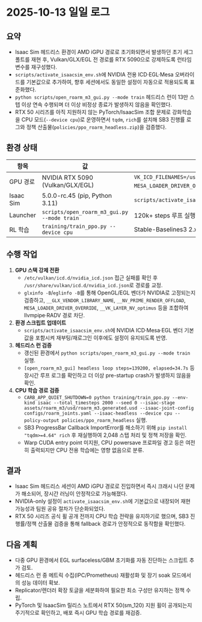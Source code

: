 # 2025-10-13 일일 로그

## 요약
- Isaac Sim 헤드리스 환경이 AMD iGPU 경로로 초기화되면서 발생하던 초기 세그폴트를 재현 후, Vulkan/GLX/EGL 전 경로를 RTX 5090으로 강제하도록 런타임 변수를 재구성했다.
- `scripts/activate_isaacsim_env.sh`에 NVIDIA 전용 ICD·EGL·Mesa 오버라이드를 기본값으로 추가하여, 향후 세션에서도 동일한 설정이 자동으로 적용되도록 표준화했다.
- `python scripts/open_roarm_m3_gui.py --mode train` 헤드리스 런이 13만 스텝 이상 연속 수행되며 더 이상 비정상 종료가 발생하지 않음을 확인했다.
- RTX 50 시리즈를 아직 지원하지 않는 PyTorch/IsaacSim 조합 문제로 강화학습을 CPU 모드(`--device cpu`)로 운영하면서 `tqdm`, `rich`를 설치해 SB3 진행률 로그와 정책 산출물(`policies/ppo_roarm_headless.zip`)을 검증했다.

## 환경 상태
| 항목 | 값 | 비고 |
| --- | --- | --- |
| GPU 경로 | NVIDIA RTX 5090 (Vulkan/GLX/EGL) | `VK_ICD_FILENAMES=/usr/share/vulkan/icd.d/nvidia_icd.json`, `MESA_LOADER_DRIVER_OVERRIDE=nvidia` 적용 |
| Isaac Sim | 5.0.0-rc.45 (pip, Python 3.11) | `scripts/activate_isaacsim_env.sh` 갱신 버전 사용 |
| Launcher | `scripts/open_roarm_m3_gui.py --mode train` | 120k+ steps 루프 실행, 에러 미발생 |
| RL 학습 | `training/train_ppo.py --device cpu` | Stable-Baselines3 2.x, `tqdm 4.67.1`, `rich 14.2.0` |

## 수행 작업
1. **GPU 스택 강제 전환**
   - `/etc/vulkan/icd.d/nvidia_icd.json` 접근 실패를 확인 후 `/usr/share/vulkan/icd.d/nvidia_icd.json`로 경로를 교정.
   - `glxinfo -B`/`eglinfo -B`를 통해 OpenGL/EGL 벤더가 NVIDIA로 고정되는지 검증하고, `__GLX_VENDOR_LIBRARY_NAME`, `__NV_PRIME_RENDER_OFFLOAD`, `MESA_LOADER_DRIVER_OVERRIDE`, `__VK_LAYER_NV_optimus` 등을 조합하여 llvmpipe·RADV 경로 차단.
2. **환경 스크립트 업데이트**
   - `scripts/activate_isaacsim_env.sh`에 NVIDIA ICD·Mesa·EGL 벤더 기본값을 포함시켜 재부팅/재로그인 이후에도 설정이 유지되도록 반영.
3. **헤드리스 런 검증**
   - 갱신된 환경에서 `python scripts/open_roarm_m3_gui.py --mode train` 실행.
   - `[open_roarm_m3_gui] headless loop steps=139200, elapsed=34.7s` 등 장시간 루프 로그를 확인하고 더 이상 pre-startup crash가 발생하지 않음을 확인.
4. **CPU 학습 경로 검증**
   - `CARB_APP_QUIET_SHUTDOWN=0 python training/train_ppo.py --env-kind isaac --total_timesteps 2000 --seed 0 --isaac-stage assets/roarm_m3/usd/roarm_m3.generated.usd --isaac-joint-config configs/roarm_joints.yaml --isaac-headless --device cpu --policy-output policies/ppo_roarm_headless` 실행.
   - SB3 ProgressBar Callback ImportError를 해소하기 위해 `pip install "tqdm>=4.64" rich` 후 재실행하여 2,048 스텝 처리 및 정책 저장을 확인.
   - Warp CUDA entry point 미지원, CPU powersave 프로파일 경고 등은 여전히 출력되지만 CPU 전용 학습에는 영향 없음으로 분류.

## 결과
- Isaac Sim 헤드리스 세션이 AMD iGPU 경로로 진입하면서 즉시 크래시 나던 문제가 해소되어, 장시간 러닝이 안정적으로 가능해졌다.
- NVIDIA-only 설정이 `activate_isaacsim_env.sh`에 기본값으로 내장되어 재현 가능성과 팀원 공유 절차가 단순화되었다.
- RTX 50 시리즈 공식 휠 공개 전까지 CPU 학습 전략을 유지하기로 했으며, SB3 진행률/정책 산출물 검증을 통해 fallback 경로가 안정적으로 동작함을 확인했다.

## 다음 계획
- 다중 GPU 환경에서 EGL surfaceless/GBM 초기화를 자동 진단하는 스크립트 추가 검토.
- 헤드리스 런 중 메트릭 수집(IPC/Prometheus) 재활성화 및 장기 soak 모드에서의 성능 데이터 확보.
- Replicator/렌더러 확장 토글을 세분화하여 필요한 최소 구성만 유지하는 정책 수립.
- PyTorch 및 IsaacSim 릴리스 노트에서 RTX 50(sm_120) 지원 휠이 공개되는지 주기적으로 확인하고, 배포 즉시 GPU 학습 경로를 재검증.
